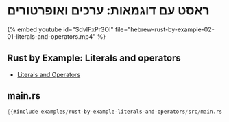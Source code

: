 # ראסט עם דוגמאות: ערכים ואופרטורים

{% embed youtube id="SdvIFxPr3OI" file="hebrew-rust-by-example-02-01-literals-and-operators.mp4" %}

<div dir="ltr">

## Rust by Example: Literals and operators

* [Literals and Operators](https://doc.rust-lang.org/stable/rust-by-example/primitives/literals.html)

## main.rs

```rust
{{#include examples/rust-by-example-literals-and-operators/src/main.rs }}
```

</div>

